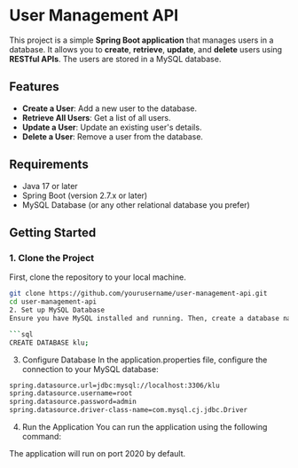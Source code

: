 # User Management API

This project is a simple **Spring Boot application** that manages users in a database. It allows you to **create**, **retrieve**, **update**, and **delete** users using **RESTful APIs**. The users are stored in a MySQL database.

## Features

- **Create a User**: Add a new user to the database.
- **Retrieve All Users**: Get a list of all users.
- **Update a User**: Update an existing user's details.
- **Delete a User**: Remove a user from the database.

## Requirements

- Java 17 or later
- Spring Boot (version 2.7.x or later)
- MySQL Database (or any other relational database you prefer)

## Getting Started

### 1. Clone the Project

First, clone the repository to your local machine.

```bash
git clone https://github.com/yourusername/user-management-api.git
cd user-management-api
2. Set up MySQL Database
Ensure you have MySQL installed and running. Then, create a database named klu (or change the name in application.properties).

```sql
CREATE DATABASE klu;
```

3. Configure Database
In the application.properties file, configure the connection to your MySQL database:

```xml
spring.datasource.url=jdbc:mysql://localhost:3306/klu
spring.datasource.username=root
spring.datasource.password=admin
spring.datasource.driver-class-name=com.mysql.cj.jdbc.Driver
```
4. Run the Application
You can run the application using the following command:


The application will run on port 2020 by default.

